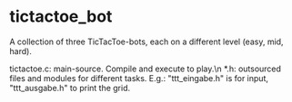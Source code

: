 # tictactoe_bot
A collection of three TicTacToe-bots, each on a different level (easy, mid, hard).

tictactoe.c: main-source. Compile and execute to play.\n
*.h: outsourced files and modules for different tasks. E.g.: "ttt_eingabe.h" is for input, "ttt_ausgabe.h" to print the grid.
